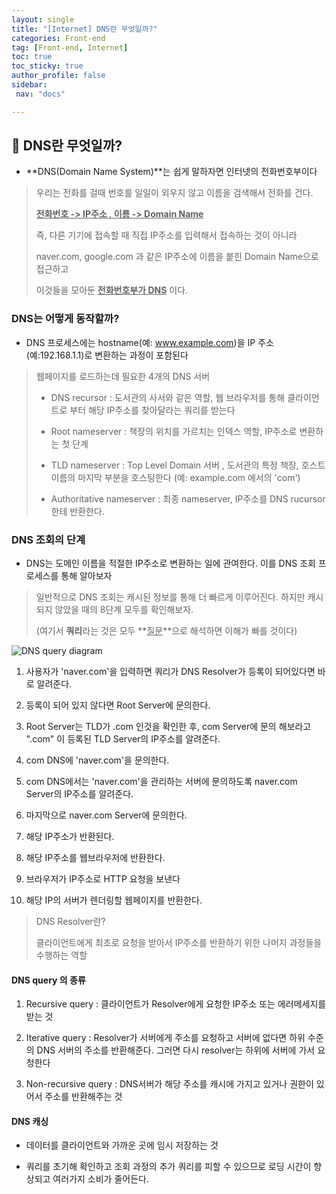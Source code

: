 ```yaml
---
layout: single
title: "[Internet] DNS란 무엇일까?"
categories: Front-end
tag: [Front-end, Internet]
toc: true
toc_sticky: true
author_profile: false
sidebar:
 nav: "docs"

---
```


## :orange_book: DNS란 무엇일까?

- **DNS(Domain Name System)**는 쉽게 말하자면 인터넷의 전화번호부이다

> 우리는 전화를 걸때 번호를 일일이 외우지 않고 이름을 검색해서 전화를 건다.
> 
> **<u>전화번호 -> IP주소 , 이름 -> Domain Name</u>**
> 
> 즉, 다른 기기에 접속할 때 직접 IP주소를 입력해서 접속하는 것이 아니라 
> 
> naver.com, google.com 과 같은 IP주소에 이름을 붙힌 Domain Name으로 접근하고
> 
> 이것들을 모아둔 **<u>전화번호부가 DNS</u>** 이다.



### DNS는 어떻게 동작할까?

- DNS 프로세스에는 hostname(예: www.example.com)을 IP 주소(예:192.168.1.1)로 변환하는 과정이 포함된다

> 웹페이지를 로드하는데 필요한 4개의 DNS 서버
> 
> - DNS recursor : 도서관의 사서와 같은 역할, 웹 브라우저를 통해 클라이언트로 부터 해당 IP주소를 찾아달라는 쿼리를 받는다
> 
> - Root nameserver : 책장의 위치를 가르치는 인덱스 역할, IP주소로 변환하는 첫 단계
> 
> - TLD nameserver : Top Level Domain 서버 , 도서관의 특정 책장, 호스트 이름의 마지막 부분을 호스팅한다 (예: example.com 에서의 'com')
> 
> - Authoritative nameserver : 최종 nameserver, IP주소를 DNS rucursor한테 반환한다. 

### DNS 조회의 단계

- DNS는 도메인 이름을 적절한 IP주소로 변환하는 일에 관여한다. 이를 DNS 조회 프로세스를 통해 알아보자 

> 일반적으로 DNS 조회는 캐시된 정보를 통해 더 빠르게 이루어진다. 하지만 캐시되지 않았을 때의 8단계 모두를 확인해보자. 
> 
> (여기서 **쿼리**라는 것은 모두 **<u>질문</u>**으로 해석하면 이해가 빠를 것이다)



![DNS query diagram](https://www.cloudflare.com/img/learning/dns/what-is-dns/dns-lookup-diagram.png)

1. 사용자가 'naver.com'을 입력하면 쿼리가 DNS Resolver가 등록이 되어있다면 바로 알려준다.

2. 등록이 되어 있지 않다면 Root Server에 문의한다.

3. Root Server는 TLD가 .com 인것을 확인한 후, com Server에 문의 해보라고 ".com" 이 등록된 TLD Server의 IP주소를 알려준다.

4. com DNS에 'naver.com'을 문의한다.

5. com DNS에서는 'naver.com'을 관리하는 서버에 문의하도록 naver.com Server의 IP주소를 알려준다.

6. 마지막으로 naver.com Server에 문의한다.

7. 해당 IP주소가 반환된다.

8. 해당 IP주소를 웹브라우저에 반환한다.

9. 브라우저가 IP주소로 HTTP 요청을 보낸다

10. 해당 IP의 서버가 렌더링할 웹페이지를 반환한다.

> DNS Resolver란?
> 
> 클라이언트에게 최초로 요청을 받아서 IP주소를 반환하기 위한 나머지 과정들을 수행하는 역할 

#### DNS query 의 종류

1. Recursive query : 클라이언트가 Resolver에게 요청한 IP주소 또는 에러메세지를 받는 것

2. Iterative query : Resolver가 서버에게 주소를 요청하고 서버에 없다면 하위 수준의 DNS 서버의 주소를 반환해준다. 그러면 다시 resolver는 하위에 서버에 가서 요청한다

3. Non-recursive query : DNS서버가 해당 주소를 캐시에 가지고 있거나 권한이 있어서 주소를 반환해주는 것

#### DNS 캐싱

- 데이터를 클라이언트와 가까운 곳에 임시 저장하는 것

- 쿼리를 초기해 확인하고 조회 과정의 추가 쿼리를 피할 수 있으므로 로딩 시간이 향상되고 여러가지 소비가 줄어든다. 
